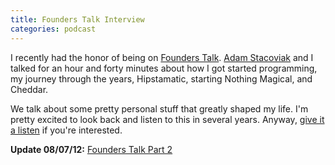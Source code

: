 ```yaml
---
title: Founders Talk Interview
categories: podcast
---
```


I recently had the honor of being on [Founders Talk](http://5by5.tv/founderstalk/38). [Adam Stacoviak](http://twitter.com/adamstac) and I talked for an hour and forty minutes about how I got started programming, my journey through the years, Hipstamatic, starting Nothing Magical, and Cheddar.

We talk about some pretty personal stuff that greatly shaped my life. I'm pretty excited to look back and listen to this in several years. Anyway, [give it a listen](http://5by5.tv/founderstalk/38) if you're interested.

**Update 08/07/12:** [Founders Talk Part 2](http://soff.es/founder-talk-part-2)
